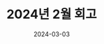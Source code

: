 ---
slug: "/14"
date: "2024-03-03"
title: "2024년 2월 회고"
tags: ["회고"]
category: "diary"
references: []
hide: true
---